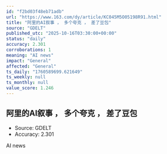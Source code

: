 ```yaml
---
id: "f2bd03f48eb71adb"
url: "https://www.163.com/dy/article/KC045M5O05198R91.html"
title: "阿里的AI叙事 ， 多个夸克 ， 差了豆包"
source: "GDELT"
published_utc: "2025-10-16T03:30:00+00:00"
status: "daily"
accuracy: 2.301
corroborations: 1
meaning: "AI news"
impact: "General"
affected: "General"
ts_daily: "1760589699.621649"
ts_weekly: null
ts_monthly: null
value_score: 1.246
---
```

## 阿里的AI叙事 ， 多个夸克 ， 差了豆包

- Source: GDELT
- Accuracy: 2.301

AI news
